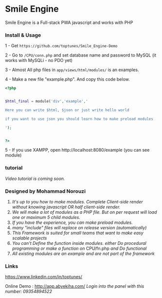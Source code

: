 Smile Engine
=======

Smile Engine is a Full-stack PWA javascript and works with PHP


### Install & Usage


1 - Get ```https://github.com/toptunes/Smile_Engine-Demo```

2 - Go to ```/CPU/conn.php``` and set database name and password to MySQL (it works with MySQLi - no PDO yet)

3 - Almost All php files in ```app/views/html/modules/``` is an examples.

4 - Make a new file "example.php". And copy this code below.

```php
<?php


$html_final = module('div','example','

Here you can write $html, $json or just write hello world

if you want to use json you should learn how to make preload modules

');


?>

```

5 - If you use XAMPP, open http://localhost:8080/example (you can see module)


### tutorial

_Video tutorial is coming soon._

### Designed by Mohammad Norouzi

1. _It's up to you how to make modules. Complete Client-side render without knowing javascript OR half client-side render._
2. _We will make a lot of modules as a PHP file. But on per request will load one or maximum 5 child modules._
3. _If you have the experience, you can make preload modules._
4. _many "include" files will replace on release version (automatically)_
5. _This Framework is suited for small teams that want to make easy scalable projects_
6. _You can't Define the function inside modules. either Do procedural programming or make a function on_ CPU/fn.php _and Do functional_
7. _All existing modules are an example and are not part of the framework_

### Links

https://www.linkedin.com/in/toptunes/

Online Demo : http://app.abyekiha.com/
_Login into the panel with this number: 09354894522_





